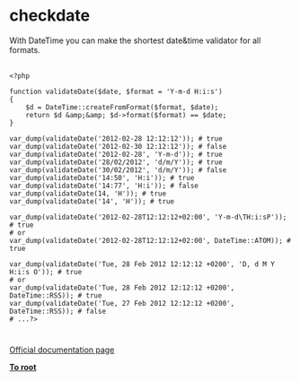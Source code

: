 # checkdate



With DateTime you can make the shortest date&amp;time validator for all formats.<br><br>

```
<?php

function validateDate($date, $format = 'Y-m-d H:i:s')
{
    $d = DateTime::createFromFormat($format, $date);
    return $d &amp;&amp; $d->format($format) == $date;
}

var_dump(validateDate('2012-02-28 12:12:12')); # true
var_dump(validateDate('2012-02-30 12:12:12')); # false
var_dump(validateDate('2012-02-28', 'Y-m-d')); # true
var_dump(validateDate('28/02/2012', 'd/m/Y')); # true
var_dump(validateDate('30/02/2012', 'd/m/Y')); # false
var_dump(validateDate('14:50', 'H:i')); # true
var_dump(validateDate('14:77', 'H:i')); # false
var_dump(validateDate(14, 'H')); # true
var_dump(validateDate('14', 'H')); # true

var_dump(validateDate('2012-02-28T12:12:12+02:00', 'Y-m-d\TH:i:sP')); # true
# or
var_dump(validateDate('2012-02-28T12:12:12+02:00', DateTime::ATOM)); # true

var_dump(validateDate('Tue, 28 Feb 2012 12:12:12 +0200', 'D, d M Y H:i:s O')); # true
# or
var_dump(validateDate('Tue, 28 Feb 2012 12:12:12 +0200', DateTime::RSS)); # true
var_dump(validateDate('Tue, 27 Feb 2012 12:12:12 +0200', DateTime::RSS)); # false
# ...?>
```
  

#

[Official documentation page](https://www.php.net/manual/en/function.checkdate.php)

**[To root](/README.md)**
